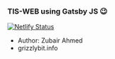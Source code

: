 ### TIS-WEB using Gatsby JS 😉

[![Netlify Status](https://api.netlify.com/api/v1/badges/603d131b-0445-4c11-a765-4d8760433155/deploy-status)](https://app.netlify.com/sites/tis-web/deploys)


- Author: Zubair Ahmed
- grizzlybit.info